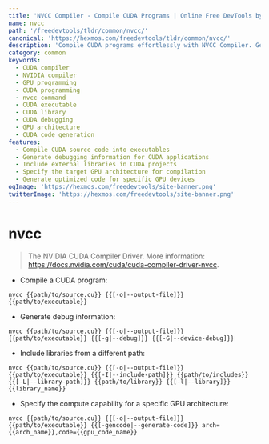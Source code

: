```yaml
---
title: 'NVCC Compiler - Compile CUDA Programs | Online Free DevTools by Hexmos'
name: nvcc
path: '/freedevtools/tldr/common/nvcc/'
canonical: 'https://hexmos.com/freedevtools/tldr/common/nvcc/'
description: 'Compile CUDA programs effortlessly with NVCC Compiler. Generate executables, debug information, and link libraries for GPU development. Free online tool, no registration required.'
category: common
keywords:
  - CUDA compiler
  - NVIDIA compiler
  - GPU programming
  - CUDA programming
  - nvcc command
  - CUDA executable
  - CUDA library
  - CUDA debugging
  - GPU architecture
  - CUDA code generation
features:
  - Compile CUDA source code into executables
  - Generate debugging information for CUDA applications
  - Include external libraries in CUDA projects
  - Specify the target GPU architecture for compilation
  - Generate optimized code for specific GPU devices
ogImage: 'https://hexmos.com/freedevtools/site-banner.png'
twitterImage: 'https://hexmos.com/freedevtools/site-banner.png'
---
```


# nvcc

> The NVIDIA CUDA Compiler Driver.
> More information: <https://docs.nvidia.com/cuda/cuda-compiler-driver-nvcc>.

- Compile a CUDA program:

`nvcc {{path/to/source.cu}} {{[-o|--output-file]}} {{path/to/executable}}`

- Generate debug information:

`nvcc {{path/to/source.cu}} {{[-o|--output-file]}} {{path/to/executable}} {{[-g|--debug]}} {{[-G|--device-debug]}}`

- Include libraries from a different path:

`nvcc {{path/to/source.cu}} {{[-o|--output-file]}} {{path/to/executable}} {{[-I|--include-path]}} {{path/to/includes}} {{[-L|--library-path]}} {{path/to/library}} {{[-l|--library]}} {{library_name}}`

- Specify the compute capability for a specific GPU architecture:

`nvcc {{path/to/source.cu}} {{[-o|--output-file]}} {{path/to/executable}} {{[-gencode|--generate-code]}} arch={{arch_name}},code={{gpu_code_name}}`
